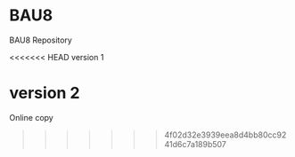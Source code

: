 # BAU8
BAU8 Repository

<<<<<<< HEAD
version 1

version 2
=======
Online copy
>>>>>>> 4f02d32e3939eea8d4bb80cc9241d6c7a189b507
